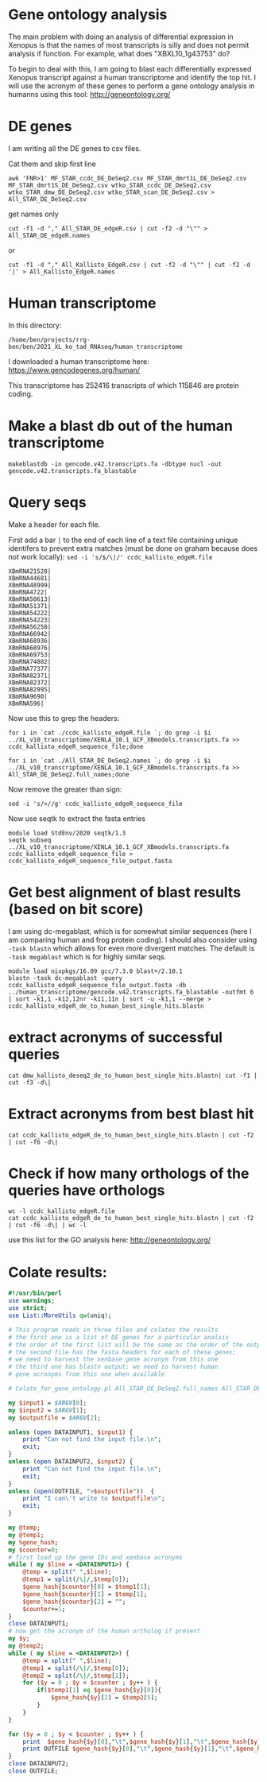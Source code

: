# Gene ontology analysis

The main problem with doing an analysis of differential expression in Xenopus is that the names of most transcripts is silly and does not permit analysis if function.  For example, what does "XBXL10_1g43753" do?  

To begin to deal with this, I am going to blast each differentially expressed Xenopus transcript against a human transcriptome and identify the top hit.  I will use the acronym of these genes to perform a gene ontology analysis in humanns using this tool: http://geneontology.org/

# DE genes
I am writing all the DE genes to csv files.

Cat them and skip first line
```
awk 'FNR>1' MF_STAR_ccdc_DE_DeSeq2.csv MF_STAR_dmrt1L_DE_DeSeq2.csv MF_STAR_dmrt1S_DE_DeSeq2.csv wtko_STAR_ccdc_DE_DeSeq2.csv wtko_STAR_dmw_DE_DeSeq2.csv wtko_STAR_scan_DE_DeSeq2.csv > All_STAR_DE_DeSeq2.csv
```
get names only
```
cut -f1 -d "," All_STAR_DE_edgeR.csv | cut -f2 -d "\"" > All_STAR_DE_edgeR.names
```
or
```
cut -f1 -d "," All_Kallisto_EdgeR.csv | cut -f2 -d "\"" | cut -f2 -d '|' > All_Kallisto_EdgeR.names
```

# Human transcriptome
In this directory:
```
/home/ben/projects/rrg-ben/ben/2021_XL_ko_tad_RNAseq/human_transcriptome
```

I downloaded a human transcriptome here: https://www.gencodegenes.org/human/

This transcriptome has 252416 transcripts of which 115846 are protein coding.

# Make a blast db out of the human transcriptome
```
makeblastdb -in gencode.v42.transcripts.fa -dbtype nucl -out gencode.v42.transcripts.fa_blastable
```

# Query seqs
Make a header for each file. 

First add a bar `|` to the end of each line of a text file containing unique identifers to prevent extra matches (must be done on graham because does not work locally):
`sed -i 's/$/\|/' ccdc_kallisto_edgeR.file`

```
XBmRNA21528|
XBmRNA44681|
XBmRNA48999|
XBmRNA4722|
XBmRNA50613|
XBmRNA51371|
XBmRNA54222|
XBmRNA54223|
XBmRNA56258|
XBmRNA66942|
XBmRNA68936|
XBmRNA68976|
XBmRNA69753|
XBmRNA74882|
XBmRNA77377|
XBmRNA82371|
XBmRNA82372|
XBmRNA82995|
XBmRNA9690|
XBmRNA596|
```
Now use this to grep the headers:
```
for i in `cat ./ccdc_kallisto_edgeR.file `; do grep -i $i ../XL_v10_transcriptome/XENLA_10.1_GCF_XBmodels.transcripts.fa >> ccdc_kallisto_edgeR_sequence_file;done
```
```
for i in `cat ./All_STAR_DE_DeSeq2.names `; do grep -i $i ../XL_v10_transcriptome/XENLA_10.1_GCF_XBmodels.transcripts.fa >> All_STAR_DE_DeSeq2.full_names;done
```
Now remove the greater than sign:
```
sed -i 's/>//g' ccdc_kallisto_edgeR_sequence_file
```
Now use seqtk to extract the fasta entries
```
module load StdEnv/2020 seqtk/1.3
seqtk subseq ../XL_v10_transcriptome/XENLA_10.1_GCF_XBmodels.transcripts.fa ccdc_kallisto_edgeR_sequence_file > ccdc_kallisto_edgeR_sequence_file_output.fasta
```

# Get best alignment of blast results (based on bit score)
I am using dc-megablast, which is for somewhat similar sequences (here I am comparing human and frog protein coding).  I should also consider using `-task blastn` which allows for even more divergent matches.  The default is `-task megablast` which is for highly similar seqs.
```
module load nixpkgs/16.09 gcc/7.3.0 blast+/2.10.1 
blastn -task dc-megablast -query ccdc_kallisto_edgeR_sequence_file_output.fasta -db ../human_transcriptome/gencode.v42.transcripts.fa_blastable -outfmt 6 | sort -k1,1 -k12,12nr -k11,11n | sort -u -k1,1 --merge > ccdc_kallisto_edgeR_de_to_human_best_single_hits.blastn
```
# extract acronyms of successful queries
```
cat dmw_kallisto_deseq2_de_to_human_best_single_hits.blastn| cut -f1 | cut -f3 -d\|
```
# Extract acronyms from best blast hit
```
cat ccdc_kallisto_edgeR_de_to_human_best_single_hits.blastn | cut -f2 | cut -f6 -d\|
```

# Check if how many orthologs of the queries have orthologs
```
wc -l ccdc_kallisto_edgeR.file
cat ccdc_kallisto_edgeR_de_to_human_best_single_hits.blastn | cut -f2 | cut -f6 -d\| | wc -l
```

use this list for the GO analysis here:  http://geneontology.org/

# Colate results:
```perl
#!/usr/bin/perl
use warnings;
use strict;
use List::MoreUtils qw(uniq);

# This program reads in three files and colates the results
# the first one is a list of DE genes for a particular analsis
# the order of the first list will be the same as the order of the output
# the second file has the fasta headers for each of these genes;
# we need to harvest the xenbase gene acronym from this one
# the third one has blastn output; we need to harvest human 
# gene acronyms from this one when available

# Colate_for_gene_ontology.pl All_STAR_DE_DeSeq2.full_names All_STAR_DE_DeSeq2_to_human_best_single_hits.blastn All_STAR_DE_DeSeq2.out

my $input1 = $ARGV[0];
my $input2 = $ARGV[1];
my $outputfile = $ARGV[2];

unless (open DATAINPUT1, $input1) {
	print "Can not find the input file.\n";
	exit;
}
unless (open DATAINPUT2, $input2) {
	print "Can not find the input file.\n";
	exit;
}
unless (open(OUTFILE, ">$outputfile"))  {
	print "I can\'t write to $outputfile\n";
	exit;
}

my @temp;
my @temp1;
my %gene_hash;
my $counter=0;
# first load up the gene IDs and xenbase acronyms
while ( my $line = <DATAINPUT1>) {
	@temp = split(" ",$line);
	@temp1 = split(/\|/,$temp[0]);
	$gene_hash{$counter}[0] = $temp1[1];
	$gene_hash{$counter}[1] = $temp[1];
	$gene_hash{$counter}[2] = "";
	$counter+=1;
}	
close DATAINPUT1;
# now get the acronym of the human ortholog if present
my $y;
my @temp2;
while ( my $line = <DATAINPUT2>) {
	@temp = split(" ",$line);
	@temp1 = split(/\|/,$temp[0]);	
	@temp2 = split(/\|/,$temp[1]);	
 	for ($y = 0 ; $y < $counter ; $y++ ) {
		if($temp1[1] eq $gene_hash{$y}[0]){
	 		$gene_hash{$y}[2] = $temp2[5];
	 	}
 	}
}	

for ($y = 0 ; $y < $counter ; $y++ ) {
	print  $gene_hash{$y}[0],"\t",$gene_hash{$y}[1],"\t",$gene_hash{$y}[2],"\n";
	print OUTFILE $gene_hash{$y}[0],"\t",$gene_hash{$y}[1],"\t",$gene_hash{$y}[2],"\n";
}		
close DATAINPUT2;
close OUTFILE;
```

